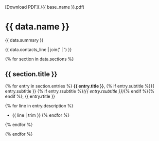 [Download PDF](./{{ base_name }}.pdf)

# {{ data.name }}

{{ data.summary }}

{{ data.contacts_line | join(' | ') }}

{% for section in data.sections %}
## {{ section.title }}

{% for entry in section.entries %}
**{{ entry.title }}**, {% if entry.subtitle %}{{ entry.subtitle }} {% if entry.rsubtitle %}*({{ entry.rsubtitle }})*{% endif %}{% endif %}, {{ entry.rtitle }}


{% for line in entry.description %}
* {{ line | trim }}
{% endfor %}

{% endfor %}

{% endfor %}